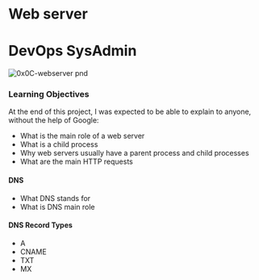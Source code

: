 # Web server
# DevOps    SysAdmin

![0x0C-webserver pnd](https://user-images.githubusercontent.com/68809636/228192869-74f33dfa-8fe7-4f57-a916-4fceeb42b770.jpg)

### Learning Objectives
At the end of this project, I was expected to be able to explain to anyone, without the help of Google:
- What is the main role of a web server
- What is a child process
- Why web servers usually have a parent process and child processes
- What are the main HTTP requests
#### DNS
- What DNS stands for
- What is DNS main role
#### DNS Record Types
- A
- CNAME
- TXT
- MX